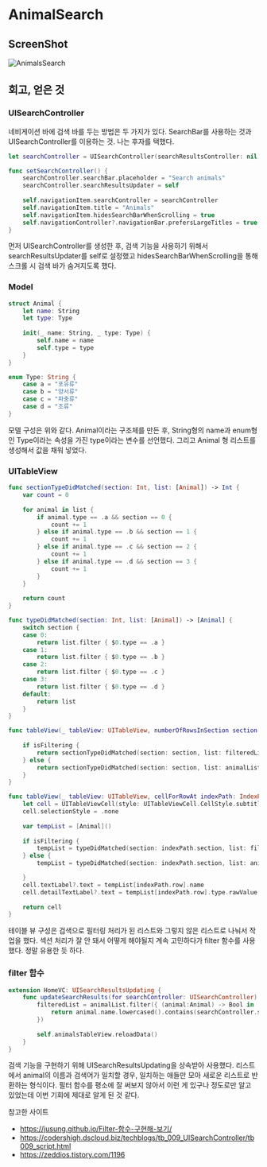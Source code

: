 # AnimalSearch
## ScreenShot
![AnimalsSearch](https://user-images.githubusercontent.com/57670228/113099160-7ee7b080-9234-11eb-9cc8-f51d2ef20758.gif)
## 회고, 얻은 것
### UISearchController
네비게이션 바에 검색 바를 두는 방법은 두 가지가 있다. SearchBar를 사용하는 것과 UISearchController를 이용하는 것. 나는 후자를 택했다.
~~~swift
let searchController = UISearchController(searchResultsController: nil)

func setSearchController() {
    searchController.searchBar.placeholder = "Search animals"
    searchController.searchResultsUpdater = self
    
    self.navigationItem.searchController = searchController
    self.navigationItem.title = "Animals"
    self.navigationItem.hidesSearchBarWhenScrolling = true
    self.navigationController?.navigationBar.prefersLargeTitles = true
}
~~~
먼저 UISearchController를 생성한 후, 검색 기능을 사용하기 위해서 searchResultsUpdater를 self로 설정했고
hidesSearchBarWhenScrolling을 통해 스크롤 시 검색 바가 숨겨지도록 했다.
### Model
~~~swift
struct Animal {
    let name: String
    let type: Type
    
    init(_ name: String, _ type: Type) {
        self.name = name
        self.type = type
    }
}

enum Type: String {
    case a = "포유류"
    case b = "양서류"
    case c = "파충류"
    case d = "조류"
}
~~~
모델 구성은 위와 같다. Animal이라는 구조체를 만든 후, String형의 name과 enum형인 Type이라는 속성을 가진 type이라는 변수를 선언했다. 그리고 Animal 형 리스트를 생성해서 값을 채워 넣었다.
### UITableView
~~~swift
func sectionTypeDidMatched(section: Int, list: [Animal]) -> Int {
    var count = 0
    
    for animal in list {
        if animal.type == .a && section == 0 {
            count += 1
        } else if animal.type == .b && section == 1 {
            count += 1
        } else if animal.type == .c && section == 2 {
            count += 1
        } else if animal.type == .d && section == 3 {
            count += 1
        }
    }
    
    return count
}

func typeDidMatched(section: Int, list: [Animal]) -> [Animal] {
    switch section {
    case 0:
        return list.filter { $0.type == .a }
    case 1:
        return list.filter { $0.type == .b }
    case 2:
        return list.filter { $0.type == .c }
    case 3:
        return list.filter { $0.type == .d }
    default:
        return list
    }
}

func tableView(_ tableView: UITableView, numberOfRowsInSection section: Int) -> Int {
    
    if isFiltering {
        return sectionTypeDidMatched(section: section, list: filteredList)
    } else {
        return sectionTypeDidMatched(section: section, list: animalList)
    }
}

func tableView(_ tableView: UITableView, cellForRowAt indexPath: IndexPath) -> UITableViewCell {
    let cell = UITableViewCell(style: UITableViewCell.CellStyle.subtitle, reuseIdentifier: "cell")
    cell.selectionStyle = .none
            
    var tempList = [Animal]()
    
    if isFiltering {
        tempList = typeDidMatched(section: indexPath.section, list: filteredList)
    } else {
        tempList = typeDidMatched(section: indexPath.section, list: animalList)

    }
    cell.textLabel?.text = tempList[indexPath.row].name
    cell.detailTextLabel?.text = tempList[indexPath.row].type.rawValue
    
    return cell
}
~~~
테이블 뷰 구성은 검색으로 필터링 처리가 된 리스트와 그렇지 않은 리스트로 나눠서 작업을 했다.
섹션 처리가 잘 안 돼서 어떻게 해야될지 계속 고민하다가 filter 함수를 사용했다. 정말 유용한 듯 하다.
### filter 함수
~~~swift
extension HomeVC: UISearchResultsUpdating {
    func updateSearchResults(for searchController: UISearchController) {
        filteredList = animalList.filter({ (animal:Animal) -> Bool in
            return animal.name.lowercased().contains(searchController.searchBar.text!.lowercased())
        })
        
        self.animalsTableView.reloadData()
    }
}
~~~
검색 기능을 구현하기 위해 UISearchResultsUpdating을 상속받아 사용했다.
리스트에서 animal의 이름과 검색어가 일치할 경우, 일치하는 애들만 모아 새로운 리스트로 반환하는 형식이다.
필터 함수를 평소에 잘 써보지 않아서 이런 게 있구나 정도로만 알고 있었는데 이번 기회에 제대로 알게 된 것 같다.
</br>

참고한 사이트 
*  <https://jusung.github.io/Filter-함수-구현해-보기/>
*  <https://codershigh.dscloud.biz/techblogs/tb_009_UISearchController/tb009_script.html>
*  <https://zeddios.tistory.com/1196>
